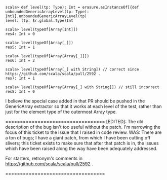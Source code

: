 ```
scala> def level(tp: Type): Int = erasure.asInstanceOf[{def unboundedGenericArrayLevel(tp: Type): Int}].unboundedGenericArrayLevel(tp)
level: (tp: $r.global.Type)Int

scala> level(typeOf[Array[Int]])
res4: Int = 0

scala> level(typeOf[Array[_]])
res5: Int = 1

scala> level(typeOf[Array[Array[_]]])
res6: Int = 2

scala> level(typeOf[Array[_] with String]) // correct since https://github.com/scala/scala/pull/2592 .
res7: Int = 1

scala> level(typeOf[Array[Array[_] with String]]) // still incorrect
res8: Int = 0
```

I believe the special case added in that PR should be pushed in the GenericArray extractor so that it works at each level of the test, rather than just for the element type of the outermost Array type.

==================================
[EDITED]: The old description of the bug isn't too useful without the patch. I'm narrowing the focus of this ticket to the issue that I raised in code review.
WAS:
There are a ton of bugs; I have a giant patch, from which I have been cutting off slivers; this ticket exists to make sure that after that patch is in, the issues which have been raised along the way have been adequately addressed.

For starters, retronym's comments in https://github.com/scala/scala/pull/2592 .

==================================


